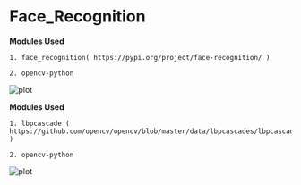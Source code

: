 # Face_Recognition

**Modules Used**
    
    1. face_recognition( https://pypi.org/project/face-recognition/ )
    
    2. opencv-python
![plot](output.jpg)

**Modules Used**
    
    1. lbpcascade ( https://github.com/opencv/opencv/blob/master/data/lbpcascades/lbpcascade_profileface.xml )
    
    2. opencv-python
![plot](right.jpg)    

